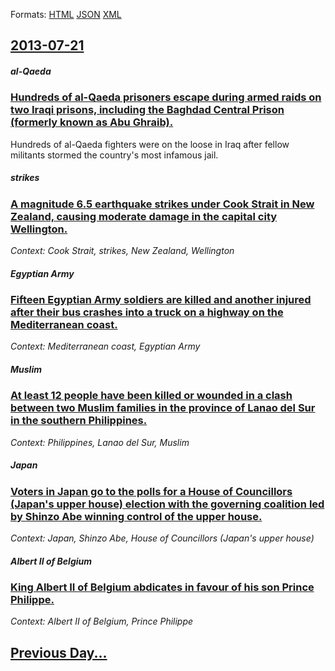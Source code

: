 
Formats: [HTML](2013/07/21/index.html)  [JSON](2013/07/21/index.json)  [XML](2013/07/21/index.xml)  

## [2013-07-21](/news/2013/07/21/index.md)

##### al-Qaeda
### [Hundreds of al-Qaeda prisoners escape during armed raids on two Iraqi prisons, including the Baghdad Central Prison (formerly known as Abu Ghraib). ](/news/2013/07/21/hundreds-of-al-qaeda-prisoners-escape-during-armed-raids-on-two-iraqi-prisons-including-the-baghdad-central-prison-formerly-known-as-abu-g.md)
Hundreds of al-Qaeda fighters were on the loose in Iraq after fellow militants stormed the country&#039;s most infamous jail.

##### strikes
### [A magnitude 6.5 earthquake strikes under Cook Strait in New Zealand, causing moderate damage in the capital city Wellington. ](/news/2013/07/21/a-magnitude-6-5-earthquake-strikes-under-cook-strait-in-new-zealand-causing-moderate-damage-in-the-capital-city-wellington.md)
_Context: Cook Strait, strikes, New Zealand, Wellington_

##### Egyptian Army
### [Fifteen Egyptian Army soldiers are killed and another injured after their bus crashes into a truck on a highway on the Mediterranean coast. ](/news/2013/07/21/fifteen-egyptian-army-soldiers-are-killed-and-another-injured-after-their-bus-crashes-into-a-truck-on-a-highway-on-the-mediterranean-coast.md)
_Context: Mediterranean coast, Egyptian Army_

##### Muslim
### [At least 12 people have been killed or wounded in a clash between two Muslim families in the province of Lanao del Sur in the southern Philippines. ](/news/2013/07/21/at-least-12-people-have-been-killed-or-wounded-in-a-clash-between-two-muslim-families-in-the-province-of-lanao-del-sur-in-the-southern-phili.md)
_Context: Philippines, Lanao del Sur, Muslim_

##### Japan
### [Voters in Japan go to the polls for a House of Councillors (Japan's upper house) election with the governing coalition led by Shinzo Abe winning control of the upper house. ](/news/2013/07/21/voters-in-japan-go-to-the-polls-for-a-house-of-councillors-japan-s-upper-house-election-with-the-governing-coalition-led-by-shinzo-abe-win.md)
_Context: Japan, Shinzo Abe, House of Councillors (Japan's upper house)_

##### Albert II of Belgium
### [King Albert II of Belgium abdicates in favour of his son Prince Philippe. ](/news/2013/07/21/king-albert-ii-of-belgium-abdicates-in-favour-of-his-son-prince-philippe.md)
_Context: Albert II of Belgium, Prince Philippe_

## [Previous Day...](/news/2013/07/20/index.md)

